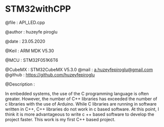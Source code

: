 # STM32withCPP

  @file  			: API_LED.cpp
  
  @author			: huzeyfe piroglu
  
  @date  			: 23.05.2020
  
  @Keil  			: ARM MDK V5.30
  
  @MCU   			: STM32F051K6T6 
  
  @CubeMX			: STM32CubeMX V5.3.0
  @mail   			: a.huzeyfepiroglu@gmail.com
  @github 			: https://github.com/huzeyfepiroglu
 
  @Description :
 
  In embedded systems, the use of the C programming language is often greater.
  However, the number of C++ libraries has exceeded the number of c libraries with the use of Arduino.
  While C libraries are running in software written in C++, C++ libraries do not work in c based software.
  At this point, I think it is more advantageous to write c ++ based software to develop the project faster.
  This work is my first C++ based project.
 

